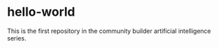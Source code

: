 # hello-world
This is the first repository in the community builder artificial intelligence series. 
